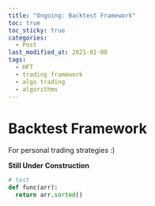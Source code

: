 ```yaml
---
title: "Ongoing: Backtest Framework"
toc: true
toc_sticky: true
categories: 
  - Post
last_modified_at: 2021-01-08
tags:
  - HFT
  - trading framework
  - algo trading
  - algorithms
---
```


# Backtest Framework

For personal trading strategies :)

**Still Under Construction**

```python
# test
def func(arr):
  return arr.sorted()
```